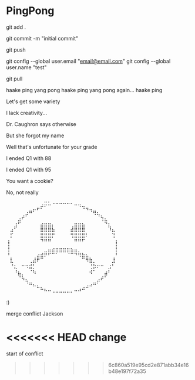 # PingPong

git add .

git commit -m "initial commit"

git push

git config --global user.email "email@email.com"
git config --global user.name "test"

git pull

haake ping
yang pong
haake ping
yang pong again...
haake ping

Let's get some variety

I lack creativity...

Dr. Caughron says otherwise

But she forgot my name

Well that's unfortunate for your grade

I ended Q1 with 88

I ended Q1 with 95

You want a cookie? 

No, not really

⠀⠀⠀⠀⠀⠀⠀⠀⠀⣠⡭⠥⠐⠒⠒⠒⠒⠂⠤⢤⣀⠀⠀⠀⠀⠀⠀⠀⠀⠀
⠀⠀⠀⠀⠀⢀⣤⠖⠋⠁⠀⠀⠀⠀⠀⠀⠀⠀⠀⠀⠈⠙⠲⣤⡀⠀⠀⠀⠀⠀
⠀⠀⠀⢀⡴⠋⠀⠀⠀⠀⠀⠀⠀⠀⠀⠀⠀⠀⠀⠀⠀⠀⠀⠈⠙⢦⡀⠀⠀⠀
⠀⠀⢠⠟⠀⠀⠀⠀⠀⣠⣤⣤⡀⠀⠀⠀⠀⠀⣤⣤⣄⠀⠀⠀⠀⠈⠻⡄⠀⠀
⠀⣠⠋⠀⠀⠀⠀⠀⠀⣿⣿⣿⣧⠀⠀⠀⠀⣼⣿⣿⣿⠀⠀⠀⠀⠀⠀⠹⣄⠀
⠀⡏⠀⠀⠀⠀⠀⠀⠀⣿⣿⣿⡟⠀⠀⠀⠀⢻⣿⣿⣿⠇⠀⠀⠀⠀⠀⠀⢹⠀
⢰⠀⠀⠀⠀⠀⠀⠀⠀⠙⠛⠛⠀⠀⠀⠀⠀⠀⠛⠛⠋⠀⠀⠀⠀⠀⠀⠀⠀⡆
⢸⠀⠀⠀⠀⠀⠀⠀⠀⠀⠀⣀⣠⣤⣤⣤⣤⣄⣀⠀⠀⠀⠀⠀⠀⠀⠀⠀⠀⡇
⠸⠀⠀⠀⠀⠀⠀⠀⣠⣴⡿⠟⠛⠋⠉⠉⠙⠛⠻⢷⣦⣄⠀⠀⠀⠀⠀⠀⠀⠇
⠀⣇⠀⠀⠀⠀⢀⣼⠟⠉⠀⠀⠀⠀⠀⠀⠀⠀⠀⠀⠉⠻⣷⡀⠀⠀⠀⠀⣸⠀
⠀⠘⣆⠀⠒⠲⣾⡃⠀⠀⠀⠀⠀⠀⠀⠀⠀⠀⠀⠀⠀⠀⢘⡷⠖⠒⠀⣰⠃⠀
⠀⠀⠘⣦⡀⠀⠈⠳⠀⠀⠀⠀⠀⠀⠀⠀⠀⠀⠀⠀⠀⠀⠺⠁⠀⠀⣴⠃⠀⠀
⠀⠀⠀⠈⠳⣄⠀⠀⠀⠀⠀⠀⠀⠀⠀⠀⠀⠀⠀⠀⠀⠀⠀⠀⣠⠞⠁⠀⠀⠀
⠀⠀⠀⠀⠀⠈⠛⠦⣄⡀⠀⠀⠀⠀⠀⠀⠀⠀⠀⠀⢀⣠⠴⠛⠁⠀⠀⠀⠀⠀
⠀⠀⠀⠀⠀⠀⠀⠀⠀⠉⠓⠒⠠⠤⠤⠤⠤⠄⠒⠚⠉⠀⠀⠀⠀⠀⠀⠀⠀⠀

:)

merge conflict Jackson

<<<<<<< HEAD
change
=======
start of conflict
>>>>>>> 6c860a519e95cd2e871abb34e16b48e197f72a35
